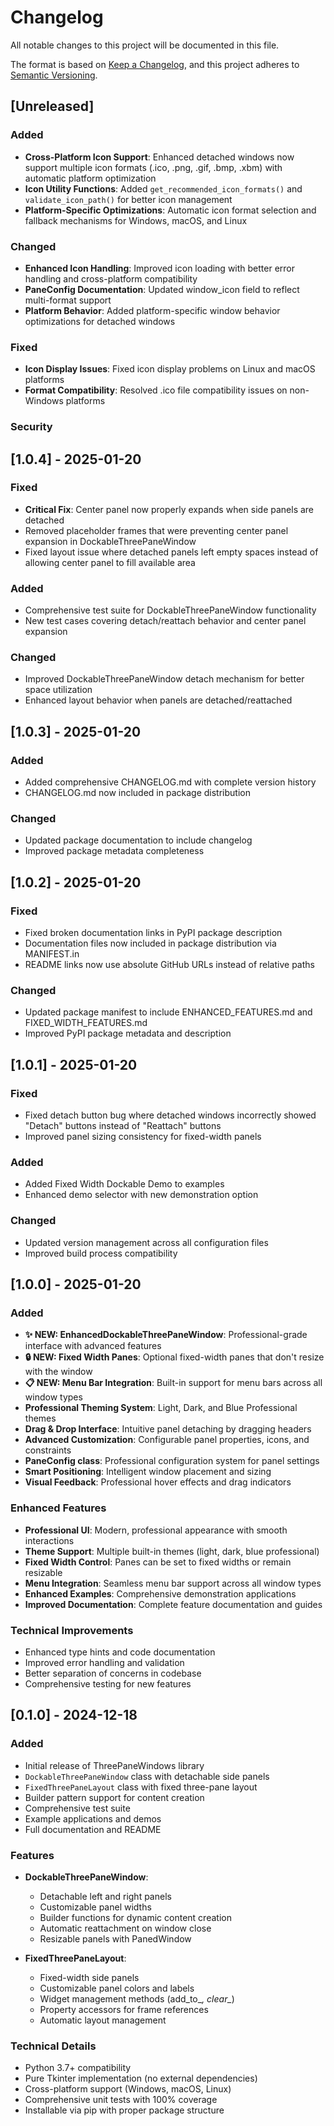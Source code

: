 # Changelog

All notable changes to this project will be documented in this file.

The format is based on [Keep a Changelog](https://keepachangelog.com/en/1.0.0/),
and this project adheres to [Semantic Versioning](https://semver.org/spec/v2.0.0.html).

## [Unreleased]

### Added

- **Cross-Platform Icon Support**: Enhanced detached windows now support multiple icon formats (.ico, .png, .gif, .bmp, .xbm) with automatic platform optimization
- **Icon Utility Functions**: Added `get_recommended_icon_formats()` and `validate_icon_path()` for better icon management
- **Platform-Specific Optimizations**: Automatic icon format selection and fallback mechanisms for Windows, macOS, and Linux

### Changed

- **Enhanced Icon Handling**: Improved icon loading with better error handling and cross-platform compatibility
- **PaneConfig Documentation**: Updated window_icon field to reflect multi-format support
- **Platform Behavior**: Added platform-specific window behavior optimizations for detached windows

### Fixed

- **Icon Display Issues**: Fixed icon display problems on Linux and macOS platforms
- **Format Compatibility**: Resolved .ico file compatibility issues on non-Windows platforms

### Security

## [1.0.4] - 2025-01-20

### Fixed

- **Critical Fix**: Center panel now properly expands when side panels are detached
- Removed placeholder frames that were preventing center panel expansion in DockableThreePaneWindow
- Fixed layout issue where detached panels left empty spaces instead of allowing center panel to fill available area

### Added

- Comprehensive test suite for DockableThreePaneWindow functionality
- New test cases covering detach/reattach behavior and center panel expansion

### Changed

- Improved DockableThreePaneWindow detach mechanism for better space utilization
- Enhanced layout behavior when panels are detached/reattached

## [1.0.3] - 2025-01-20

### Added

- Added comprehensive CHANGELOG.md with complete version history
- CHANGELOG.md now included in package distribution

### Changed

- Updated package documentation to include changelog
- Improved package metadata completeness

## [1.0.2] - 2025-01-20

### Fixed

- Fixed broken documentation links in PyPI package description
- Documentation files now included in package distribution via MANIFEST.in
- README links now use absolute GitHub URLs instead of relative paths

### Changed

- Updated package manifest to include ENHANCED_FEATURES.md and FIXED_WIDTH_FEATURES.md
- Improved PyPI package metadata and description

## [1.0.1] - 2025-01-20

### Fixed

- Fixed detach button bug where detached windows incorrectly showed "Detach" buttons instead of "Reattach" buttons
- Improved panel sizing consistency for fixed-width panels

### Added

- Added Fixed Width Dockable Demo to examples
- Enhanced demo selector with new demonstration option

### Changed

- Updated version management across all configuration files
- Improved build process compatibility

## [1.0.0] - 2025-01-20

### Added

- **✨ NEW: EnhancedDockableThreePaneWindow**: Professional-grade interface with advanced features
- **🔒 NEW: Fixed Width Panes**: Optional fixed-width panes that don't resize with the window
- **📋 NEW: Menu Bar Integration**: Built-in support for menu bars across all window types
- **Professional Theming System**: Light, Dark, and Blue Professional themes
- **Drag & Drop Interface**: Intuitive panel detaching by dragging headers
- **Advanced Customization**: Configurable panel properties, icons, and constraints
- **PaneConfig class**: Professional configuration system for panel settings
- **Smart Positioning**: Intelligent window placement and sizing
- **Visual Feedback**: Professional hover effects and drag indicators

### Enhanced Features

- **Professional UI**: Modern, professional appearance with smooth interactions
- **Theme Support**: Multiple built-in themes (light, dark, blue professional)
- **Fixed Width Control**: Panes can be set to fixed widths or remain resizable
- **Menu Integration**: Seamless menu bar support across all window types
- **Enhanced Examples**: Comprehensive demonstration applications
- **Improved Documentation**: Complete feature documentation and guides

### Technical Improvements

- Enhanced type hints and code documentation
- Improved error handling and validation
- Better separation of concerns in codebase
- Comprehensive testing for new features

## [0.1.0] - 2024-12-18

### Added

- Initial release of ThreePaneWindows library
- `DockableThreePaneWindow` class with detachable side panels
- `FixedThreePaneLayout` class with fixed three-pane layout
- Builder pattern support for content creation
- Comprehensive test suite
- Example applications and demos
- Full documentation and README

### Features

- **DockableThreePaneWindow**:
  - Detachable left and right panels
  - Customizable panel widths
  - Builder functions for dynamic content creation
  - Automatic reattachment on window close
  - Resizable panels with PanedWindow

- **FixedThreePaneLayout**:
  - Fixed-width side panels
  - Customizable panel colors and labels
  - Widget management methods (add_to_*, clear_*)
  - Property accessors for frame references
  - Automatic layout management

### Technical Details

- Python 3.7+ compatibility
- Pure Tkinter implementation (no external dependencies)
- Cross-platform support (Windows, macOS, Linux)
- Comprehensive unit tests with 100% coverage
- Installable via pip with proper package structure
